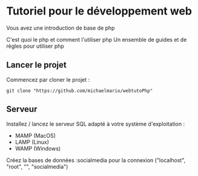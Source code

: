 # Tutoriel pour le développement web

Vous avez une introduction de base de php

C'est quoi le php et comment l'utiliser php
Un ensemble de guides et de règles pour utiliser php

## Lancer le projet ##

Commencez par cloner le projet :
```
git clone "https://github.com/michaelmario/webtutoPhp"

```

## Serveur ##

Installez / lancez le serveur SQL adapté à votre système d'exploitation :
* MAMP (MacOS)
* LAMP (Linux)
* WAMP (Windows)

Créez la bases de données :socialmedia
pour la connexion ("localhost", "root", "", "socialmedia")
